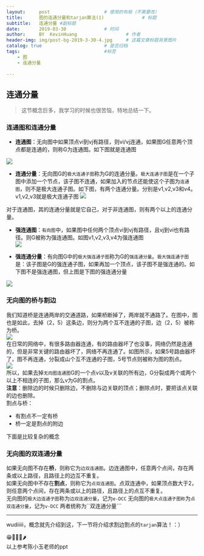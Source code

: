 ```yaml
---
layout:     post   				    # 使用的布局（不需要改）
title:      图的连通分量和tarjan算法(1)				# 标题 
subtitle:   连通分量 #副标题
date:       2019-03-30 				# 时间
author:     BY 	KevinHuang					# 作者
header-img: img/post-bg-2019-3-30-4.jpg 	# 这篇文章标题背景图片
catalog: true 						# 是否归档
tags:								#标签
    - 图
    - 连通分量
    
---
```


## 连通分量  
>这节概念巨多，我学习的时候也很苦恼，特地总结一下。

### 连通图和连通分量  

- **连通图**：无向图中如果顶点vi到vj有路径，则vi/vj连通，如果图G任意两个顶点都是连通的，则称G为连通图。如下图就是连通图  

![](https://ws3.sinaimg.cn/large/006tKfTcgy1g1kx5gtdhdj306m05gdg0.jpg)  

- **连通分量**：无向图G的```极大连通子图```称为G的连通分量。```极大连通子图```是在一个子图中添加一个节点，该子图不连通，如果加入的节点还能使这个子图为```连通图```，则不是极大连通子图。如下图，有两个连通分量。分别是v1,v2,v3和v4。v1,v2,v3就是极大连通子图
![](https://ws1.sinaimg.cn/large/006tKfTcgy1g1kx699mydj307005tglt.jpg)

 对于连通图，其的连通分量就是它自己，对于非连通图，则有两个以上的连通分量。  
-  **强连通图**：```有向图```中，如果图中任何两个顶点vi到vj有路径，且vj到vi也有路径。则G被称为强连通图。如图v1,v2,v3,v4为强连通图  
![](https://ws3.sinaimg.cn/large/006tKfTcgy1g1kx9x276oj305w05mq36.jpg)

- **强连通分量**：有向图G中的```极大强连通子图```称为G的```强连通分量```。```极大强连通子图```是：该子图是G的强连通子图，如果再加一个顶点，该子图不是强连通的。如下图不是强连通图，但上图是下图的强连通分量  

![](https://ws3.sinaimg.cn/large/006tKfTcgy1g1kxcm4zm5j307007imxj.jpg)
### 无向图的桥与割边
我们知道桥是连通两岸的交通道路，如果桥断掉了，两岸就不通路了。在图中，图也是如此，去掉（2，5）这条边，则分为两个互不连通的子图，边（2，5）被称为桥。  
![](https://ws3.sinaimg.cn/large/006tKfTcgy1g1lxdp6pw9j30aq05daag.jpg)  
在日常的网络中，有很多路由器连通，有的路由器坏了也没事，网络仍然是连通的，但是非常关键的路由器坏了，网络不再连通了。如图所示，如果5号路由器坏了，图不再连通，分裂成山个互不连通的子图，5号节点则被称为图的割点。  
![](https://ws2.sinaimg.cn/large/006tKfTcgy1g1lxkloinvj30bi05z3yw.jpg)  
所以，如果去掉```无向图连通图```G的一个点v以及v关联的所有边，G分裂成两个或两个以上不相连的子图，那么v为G的割点。  
**注意**：删除边的时候只删除边，不删除与边关联的顶点；删除点时，要把该点关联的边也删除。  
割点与桥： 
 
- 有割点不一定有桥
- 桥一定是割点的附边

下面是比较复杂的概念

### 无向图的双连通分量  
如果无向图不存在**桥**，则称它为```边双连通图```。边连通图中，任意两个点间，存在两条或以上路径，且路径上的边互不重复。  
如果无向图中不存在**割点**，则称它为```点双连通图```。点双连通中，如果顶点数大于2，则任意两个点间，存在两条或以上的路径，且路径上的点互不重复。  
无向图的```极大边连通子图```称为```边双连通分量```，记为```e-DCC```
无向图的```极大点连通子图称```为```点双连通分量```，记为```v-DCC```
两者统称为``双连通分量```

---
wudiiiii，概念就先介绍到这，下一节将介绍求割边割点的```tarjan```算法！：）

😁🐯🦈🐝🌶  
以上参考陈小玉老师的ppt 